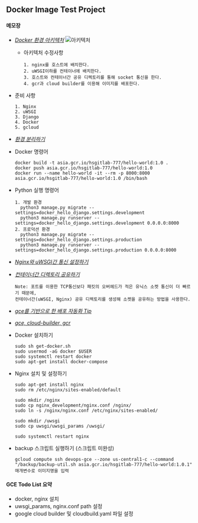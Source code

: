 ## Docker Image Test Project

#### 메모장
- [*Docker 환경 아키텍처*](https://whatisthenext.tistory.com/124)
![아키텍처](http://i.imgur.com/haqK19z.png)
 
    - 아키텍처 수정사항
        ```
        1. nginx를 호스트에 배치한다.
        2. uWSGI이하를 컨테이너에 배치한다.
        3. 호스트와 컨테이너간 공유 디렉토리를 통해 socket 통신을 한다.
        4. gcr과 cloud builder를 이용해 이미지를 배포한다.
        ```
- 준비 사항
    ```
    1. Nginx
    2. uWSGI
    3. Django
    4. Docker
    5. gcloud
    ```
- [*환경 분리하기*](https://cjh5414.github.io/django-settings-separate/)
- Docker 명령어
    ```
    docker build -t asia.gcr.io/hsgitlab-777/hello-world:1.0 .
    docker push asia.gcr.io/hsgitlab-777/hello-world:1.0
    docker run --name hello-world -it --rm -p 8000:8000 asia.gcr.io/hsgitlab-777/hello-world:1.0 /bin/bash
    ```
- Python 실행 명령어
    ```
    1. 개발 환경
      python3 manage.py migrate --settings=docker_hello_django.settings.development
      python3 manage.py runserver --settings=docker_hello_django.settings.development 0.0.0.0:8000
    2. 프로덕션 환경
      python3 manage.py migrate --settings=docker_hello_django.settings.production
      python3 manage.py runserver --settings=docker_hello_django.settings.production 0.0.0.0:8000
    ```
- [*Nginx와 uWSGI간 통신 설정하기*](http://blog.ditullio.fr/2016/07/24/docker-django-uwsgi-nginx-web-app/)
- [*컨테이너간 디렉토리 공유하기*](https://www.digitalocean.com/community/tutorials/how-to-share-data-between-docker-containers)
    ```
    Note: 포트를 이용한 TCP통신보다 패킷의 오버헤드가 적은 유닉스 소켓 통신이 더 빠르기 때문에,
    컨테이너간(uWSGI, Nginx) 공유 디렉토리를 생성해 소켓을 공유하는 방법을 사용한다.
    ```
- [*gce를 기반으로 한 배포 자동화 Tip*](https://stackoverflow.com/questions/46349803/is-there-a-way-to-automatically-deploy-to-gce-based-on-a-new-image-being-created)
- [*gce, cloud-builder, gcr*](https://medium.com/google-cloud/continuous-delivery-in-google-cloud-platform-cloud-build-with-compute-engine-a95bf4fd1821)
- Docker 설치하기
    ```
    sudo sh get-docker.sh
    sudo usermod -aG docker $USER
    sudo systemctl restart docker
    sudo apt-get install docker-compose
    ```
- Nginx 설치 및 설정하기
    ```
    sudo apt-get install nginx
    sudo rm /etc/nginx/sites-enabled/default
    
    sudo mkdir /nginx
    sudo cp nginx_development/nginx.conf /nginx/
    sudo ln -s /nginx/nginx.conf /etc/nginx/sites-enabled/
    
    sudo mkdir /uwsgi
    sudo cp uwsgi/uwsgi_params /uwsgi/
    
    sudo systemctl restart nginx
    ```
- backup 스크립트 실행하기 (스크립트 미완성)
    ```
    gcloud compute ssh devops-gce --zone us-central1-c --command "/backup/backup-util.sh asia.gcr.io/hsgitlab-777/hello-world:1.0.1"
    매개변수로 이미지명을 입력
    ```
    
#### GCE Todo List 요약
- docker, nginx 설치
- uwsgi_params, nginx.conf path 설정
- google cloud builder 및 cloudbuild.yaml 파일 설정
